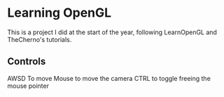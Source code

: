 # Learning OpenGL

This is a project I did at the start of the year, following LearnOpenGL and 
TheCherno's tutorials.

## Controls

AWSD To move
Mouse to move the camera
CTRL to toggle freeing the mouse pointer